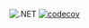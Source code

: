 ![.NET](https://github.com/Giviruk/Actions/actions/workflows/dotnet.yml/badge.svg)
[![codecov](https://codecov.io/gh/DMak80/Actions/branch/HW4/graph/badge.svg?token=AJ1EHK3XZH)](https://codecov.io/gh/DMak80/Actions)